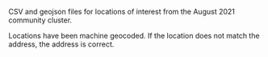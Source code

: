 CSV and geojson files for locations of interest from the August 2021 community cluster.

Locations have been machine geocoded. If the location does not match the address, the address is correct.
